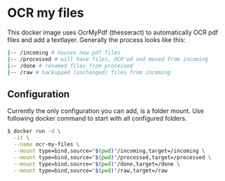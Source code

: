 # OCR my files

This docker image uses OcrMyPdf (thesseract) to automatically OCR pdf files and add a textlayer.
Generally the process looks like this:

```bash
|-- /incoming # houses new pdf files
|-- /processed # will have files, OCR'ed and moved from incoming
|-- /done # renamed files from processed
|-- /raw # backupped (unchanged) files from incoming
```

## Configuration

Currently the only configuration you can add, is a folder mount.
Use following docker command to start with all configured folders.

```bash
$ docker run -d \
  -it \
  --name ocr-my-files \
  --mount type=bind,source="$(pwd)"/incoming,target=/incoming \
  --mount type=bind,source="$(pwd)"/processed,target=/processed \
  --mount type=bind,source="$(pwd)"/done,target=/done \
  --mount type=bind,source="$(pwd)"/raw,target=/raw
```